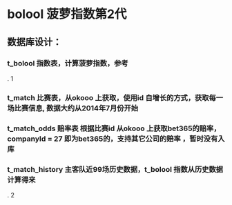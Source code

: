 # bolool 菠萝指数第2代
## 数据库设计： 
### t_bolool 指数表，计算菠萝指数，参考
. 1
### t_match 比赛表，从okooo 上获取，使用id 自增长的方式，获取每一场比赛信息, 数据大约从2014年7月份开始
### t_match_odds 赔率表 根据比赛id 从okooo 上获取bet365的赔率， companyId = 27 即为bet365的，支持其它公司的赔率 ，暂时没有入库
### t_match_history 主客队近99场历史数据，t_bolool 指数从历史数据计算得来 
. 2
